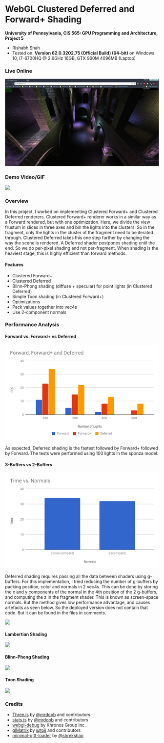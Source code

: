 WebGL Clustered Deferred and Forward+ Shading
======================

**University of Pennsylvania, CIS 565: GPU Programming and Architecture, Project 5**

* Rishabh Shah
* Tested on: **Version 62.0.3202.75 (Official Build) (64-bit)** on
  Windows 10, i7-6700HQ @ 2.6GHz 16GB, GTX 960M 4096MB (Laptop)

### Live Online

[![](images/Capture.png)](http://TODO.github.io/Project5B-WebGL-Deferred-Shading)

### Demo Video/GIF

![](images/video.gif)

### Overview
In this project, I worked on implementing Clustered Forward+ and Clustered Deferred renderers. Clustered Forward+ renderer works in a similar way as a Forward rendered, but with one optimization. Here, we divide the view frustum in slices in three axes and bin the lights into the clusters. So in the fragment, only the lights in the cluster of the fragment need to be iterated through. Clustered Deferred takes this one step further by changing the way the scene is rendered. A Deferred shader postpones shading until the end. So we do per-pixel shading and not per-fragment. When shading is the heaviest stage, this is highly efficient than forward methods.

#### Features
* Clustered Forward+
* Clustered Deferred
* Blinn-Phong shading (diffuse + specular) for point lights (in Clustered Deferred)
* Simple Toon shading (in Clustered Forward+)
* Optimizations
 * Pack values together into vec4s
 * Use 2-component normals

### Performance Analysis

#### Forward vs. Forward+ vs Deferred

![](images/chart.png)

As expected, Deferred shading is the fastest followed by Forward+ followed by Forward. The tests were performed using 100 lights in the sponza model.

#### 3-Buffers vs 2-Buffers

![](images/chart1.png)

Deferred shading requires passing all the data between shaders using g-buffers. For this implementation, I tried reducing the number of g-buffers by packing position, color and normals in 2 vec4s. This can be done by storing the x and y components of the normal in the 4th position of the 2 g-buffers, and computing the z in the fragment shader. This is known as screen-space normals. But the method gives low performance advantage, and causes artefacts as seen below. So the deployed version does not contain that code. But it can be found in the files in comments.

![](images/2cn_artefacts.gif)


#### Lambertian Shading

![](images/diffuse.gif)

#### Blinn-Phong Shading

![](images/blinn_phong.gif)

#### Toon Shading

![](images/toon.gif)



### Credits

* [Three.js](https://github.com/mrdoob/three.js) by [@mrdoob](https://github.com/mrdoob) and contributors
* [stats.js](https://github.com/mrdoob/stats.js) by [@mrdoob](https://github.com/mrdoob) and contributors
* [webgl-debug](https://github.com/KhronosGroup/WebGLDeveloperTools) by Khronos Group Inc.
* [glMatrix](https://github.com/toji/gl-matrix) by [@toji](https://github.com/toji) and contributors
* [minimal-gltf-loader](https://github.com/shrekshao/minimal-gltf-loader) by [@shrekshao](https://github.com/shrekshao)
